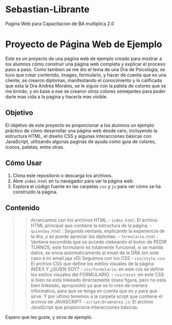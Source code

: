 # Sebastian-Librante
Pagina Web para Capacitacion de BA multiplica 2.0

# Proyecto de Página Web de Ejemplo

Este es un proyecto de una página web de ejemplo creado para mostrar a los alumnos cómo construir una página web completa y explicar el proceso paso a paso. Como tambien se me dio el tema de una Dra de Psicologia, se tuvo que crear contenido, images, formulario, y hacer de cuenta que es una cliente, se crearon diplomas, manifestando el conocimiento y lo calificada que esta la Dra Andrea Morales, se le siguio con la paleta de colores que se me brindo, y en base a ese se crearon otros colores semejantes para poder darle mas vida a la pagina y hacerla mas visible. 

## Objetivo

El objetivo de este proyecto es proporcionar a los alumnos un ejemplo práctico de cómo desarrollar una página web desde cero, incluyendo la estructura HTML, el diseño CSS y algunas interacciones básicas con JavaScript, utilizando algunas paginas de ayuda como guia de colores, iconos, paletas, entre otras.

## Cómo Usar

1. Clona este repositorio o descarga los archivos.
2. Abre `index.html` en tu navegador para ver la página web.
3. Explora el código fuente en las carpetas `css` y `js` para ver cómo se ha construido la página.

## Contenido
  >> Arrancamos con los archivos HTML - `index.html`: El archivo HTML principal que contiene la estructura de la página.
                                      - `quienSoy.html` : Segunda ventana, explicando la experiencia de la dra, y se puede apreciar los diplomas.
                                      - `formulario.html` : Ventana escondida que se accede clekeando el boton de PEDIR TURNOS, este formulario es totalmente funcional, si se manda datos, se envia automaticamente al email de la DRA (en este caso a mi email jaja xD)
  >> Seguimos con los CSS - `css/style.css`: El archivo CSS que define los estilos visuales de la página INDEX Y ¿QUIEN SOY?
                          - `css/formulario`: en este css se define los estilos visuales del FORMULARIO.
                          - `css/reset`: en este CSS si bien no esta linkeado directamente (osea figura, pero no esta bien linkeado, aproposito) ya que se lo creo de manera informativa, para que se tenga en cuenta que es y para que sirve.
  >> Y por ultimo tenemos a la carpeta script que contiene el archivo de JAVASCRIPT - `script/DraAndrea.js`: El archivo JavaScript que proporciona interacciones básicas.


Espero que les guste, y  sirva de ejemplo.
